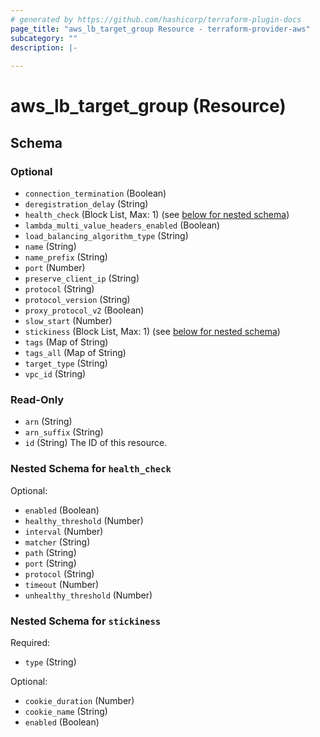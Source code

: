 ```yaml
---
# generated by https://github.com/hashicorp/terraform-plugin-docs
page_title: "aws_lb_target_group Resource - terraform-provider-aws"
subcategory: ""
description: |-
  
---
```


# aws_lb_target_group (Resource)





<!-- schema generated by tfplugindocs -->
## Schema

### Optional

- `connection_termination` (Boolean)
- `deregistration_delay` (String)
- `health_check` (Block List, Max: 1) (see [below for nested schema](#nestedblock--health_check))
- `lambda_multi_value_headers_enabled` (Boolean)
- `load_balancing_algorithm_type` (String)
- `name` (String)
- `name_prefix` (String)
- `port` (Number)
- `preserve_client_ip` (String)
- `protocol` (String)
- `protocol_version` (String)
- `proxy_protocol_v2` (Boolean)
- `slow_start` (Number)
- `stickiness` (Block List, Max: 1) (see [below for nested schema](#nestedblock--stickiness))
- `tags` (Map of String)
- `tags_all` (Map of String)
- `target_type` (String)
- `vpc_id` (String)

### Read-Only

- `arn` (String)
- `arn_suffix` (String)
- `id` (String) The ID of this resource.

<a id="nestedblock--health_check"></a>
### Nested Schema for `health_check`

Optional:

- `enabled` (Boolean)
- `healthy_threshold` (Number)
- `interval` (Number)
- `matcher` (String)
- `path` (String)
- `port` (String)
- `protocol` (String)
- `timeout` (Number)
- `unhealthy_threshold` (Number)


<a id="nestedblock--stickiness"></a>
### Nested Schema for `stickiness`

Required:

- `type` (String)

Optional:

- `cookie_duration` (Number)
- `cookie_name` (String)
- `enabled` (Boolean)
